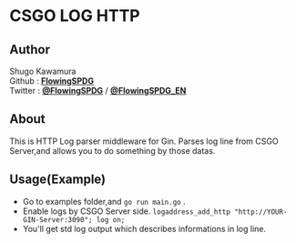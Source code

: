 # CSGO LOG HTTP

## Author
Shugo Kawamura  
Github : [**FlowingSPDG**](http://github.com/FlowingSPDG)  
Twitter : [**@FlowingSPDG**](http://twitter.com/FlowingSPDG) / [**@FlowingSPDG_EN**](http://twitter.com/FlowingSPDG_EN)

## About
This is HTTP Log parser middleware for Gin.
Parses log line from CSGO Server,and allows you to do something by those datas.

## Usage(Example)
- Go to examples folder,and ``go run main.go`` .
- Enable logs by CSGO Server side. ``logaddress_add_http "http://YOUR-GIN-Server:3090"; log on;``
- You'll get std log output which describes informations in log line.